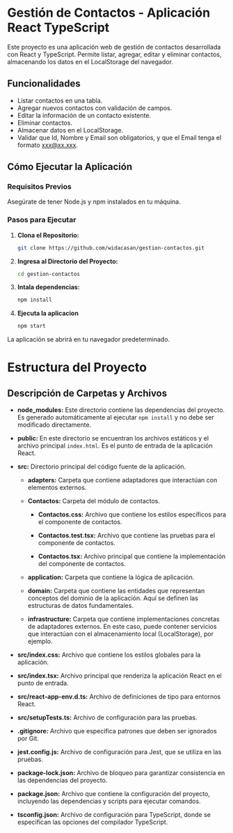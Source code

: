# Gestión de Contactos - Aplicación React TypeScript

Este proyecto es una aplicación web de gestión de contactos desarrollada con React y TypeScript. Permite listar, agregar, editar y eliminar contactos, almacenando los datos en el LocalStorage del navegador.

## Funcionalidades

- Listar contactos en una tabla.
- Agregar nuevos contactos con validación de campos.
- Editar la información de un contacto existente.
- Eliminar contactos.
- Almacenar datos en el LocalStorage.
- Validar que Id, Nombre y Email son obligatorios, y que el Email tenga el formato xxx@xx.xxx.

## Cómo Ejecutar la Aplicación

### Requisitos Previos

Asegúrate de tener Node.js y npm instalados en tu máquina.

### Pasos para Ejecutar

1. **Clona el Repositorio:**

   ```bash
   git clone https://github.com/widacasan/gestion-contactos.git

2. **Ingresa al Directorio del Proyecto:**

   ```bash
   cd gestion-contactos

3. **Intala dependencias:**

   ```bash
   npm install

4. **Ejecuta la aplicacion**

   ```bash
   npm start

La aplicación se abrirá en tu navegador predeterminado.

# Estructura del Proyecto

## Descripción de Carpetas y Archivos

- **node_modules:** Este directorio contiene las dependencias del proyecto. Es generado automáticamente al ejecutar `npm install` y no debe ser modificado directamente.

- **public:** En este directorio se encuentran los archivos estáticos y el archivo principal `index.html`. Es el punto de entrada de la aplicación React.

- **src:** Directorio principal del código fuente de la aplicación.

  - **adapters:** Carpeta que contiene adaptadores que interactúan con elementos externos.

  - **Contactos:** Carpeta del módulo de contactos.

    - **Contactos.css:** Archivo que contiene los estilos específicos para el componente de contactos.

    - **Contactos.test.tsx:** Archivo que contiene las pruebas para el componente de contactos.

    - **Contactos.tsx:** Archivo principal que contiene la implementación del componente de contactos.

  - **application:** Carpeta que contiene la lógica de aplicación. 

  - **domain:** Carpeta que contiene las entidades que representan conceptos del dominio de la aplicación. Aquí se definen las estructuras de datos fundamentales.

  - **infrastructure:** Carpeta que contiene implementaciones concretas de adaptadores externos. En este caso, puede contener servicios que interactúan con el almacenamiento local (LocalStorage), por ejemplo.

- **src/index.css:** Archivo que contiene los estilos globales para la aplicación.

- **src/index.tsx:** Archivo principal que renderiza la aplicación React en el punto de entrada.

- **src/react-app-env.d.ts:** Archivo de definiciones de tipo para entornos React.

- **src/setupTests.ts:** Archivo de configuración para las pruebas.

- **.gitignore:** Archivo que especifica patrones que deben ser ignorados por Git.

- **jest.config.js:** Archivo de configuración para Jest, que se utiliza en las pruebas.

- **package-lock.json:** Archivo de bloqueo para garantizar consistencia en las dependencias del proyecto.

- **package.json:** Archivo que contiene la configuración del proyecto, incluyendo las dependencias y scripts para ejecutar comandos.

- **tsconfig.json:** Archivo de configuración para TypeScript, donde se especifican las opciones del compilador TypeScript.
